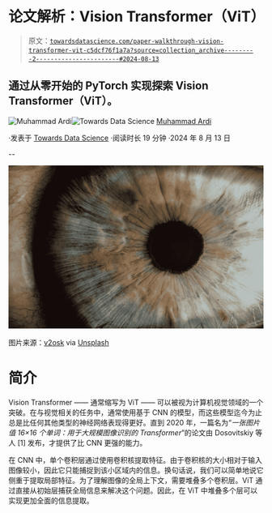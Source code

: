 # 论文解析：Vision Transformer（ViT）

> 原文：[`towardsdatascience.com/paper-walkthrough-vision-transformer-vit-c5dcf76f1a7a?source=collection_archive---------2-----------------------#2024-08-13`](https://towardsdatascience.com/paper-walkthrough-vision-transformer-vit-c5dcf76f1a7a?source=collection_archive---------2-----------------------#2024-08-13)

## 通过从零开始的 PyTorch 实现探索 Vision Transformer（ViT）。

[](https://medium.com/@muhammad_ardi?source=post_page---byline--c5dcf76f1a7a--------------------------------)![Muhammad Ardi](https://medium.com/@muhammad_ardi?source=post_page---byline--c5dcf76f1a7a--------------------------------)[](https://towardsdatascience.com/?source=post_page---byline--c5dcf76f1a7a--------------------------------)![Towards Data Science](https://towardsdatascience.com/?source=post_page---byline--c5dcf76f1a7a--------------------------------) [Muhammad Ardi](https://medium.com/@muhammad_ardi?source=post_page---byline--c5dcf76f1a7a--------------------------------)

·发表于 [Towards Data Science](https://towardsdatascience.com/?source=post_page---byline--c5dcf76f1a7a--------------------------------) ·阅读时长 19 分钟 ·2024 年 8 月 13 日

--

![](img/00cee3371ad23d4932c8e123ee815157.png)

图片来源：[v2osk](https://unsplash.com/@v2osk?utm_source=medium&utm_medium=referral) via [Unsplash](https://unsplash.com/?utm_source=medium&utm_medium=referral)

# **简介**

Vision Transformer —— 通常缩写为 ViT —— 可以被视为计算机视觉领域的一个突破。在与视觉相关的任务中，通常使用基于 CNN 的模型，而这些模型迄今为止总是比任何其他类型的神经网络表现得更好。直到 2020 年，一篇名为“*一张图片值 16×16 个单词：用于大规模图像识别的 Transformer*”的论文由 Dosovitskiy 等人 [1] 发布，才提供了比 CNN 更强的能力。

在 CNN 中，单个卷积层通过使用卷积核提取特征。由于卷积核的大小相对于输入图像较小，因此它只能捕捉到该小区域内的信息。换句话说，我们可以简单地说它侧重于提取局部特征。为了理解图像的全局上下文，需要堆叠多个卷积层。ViT 通过直接从初始层捕获全局信息来解决这个问题。因此，在 ViT 中堆叠多个层可以实现更加全面的信息提取。
